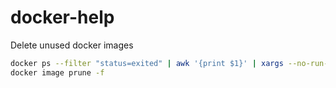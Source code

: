 # docker-help

Delete unused docker images
```sh
docker ps --filter "status=exited" | awk '{print $1}' | xargs --no-run-if-empty docker rm
docker image prune -f
```
